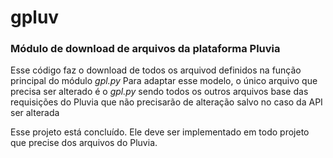 # gpluv

### Módulo de download de arquivos da plataforma Pluvia

Esse código faz o download de todos os arquivod definidos na função principal do módulo *gpl.py*
Para adaptar esse modelo, o único arquivo que precisa ser alterado é o *gpl.py* sendo todos os outros arquivos base das requisições do Pluvia que não precisarão de alteração salvo no caso da API ser alterada

Esse projeto está concluído. Ele deve ser implementado em todo projeto que precise dos arquivos do Pluvia.
